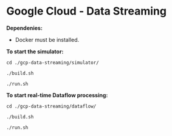 # Google Cloud - Data Streaming

**Dependenies:**

* Docker must be installed.

**To start the simulator:**
```
cd ./gcp-data-streaming/simulator/

./build.sh

./run.sh
```

**To start real-time Dataflow processing:**
```
cd ./gcp-data-streaming/dataflow/

./build.sh

./run.sh
```

